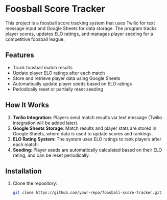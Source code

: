# Foosball Score Tracker

This project is a foosball score tracking system that uses Twilio for text message input and Google Sheets for data storage. The program tracks player scores, updates ELO ratings, and manages player seeding for a competitive foosball league.

## Features

- Track foosball match results
- Update player ELO ratings after each match
- Store and retrieve player data using Google Sheets
- Automatically update player seeds based on ELO ratings
- Periodically reset or partially reset seeding

## How It Works

1. **Twilio Integration**: Players send match results via text message (Twilio integration will be added later).
2. **Google Sheets Storage**: Match results and player stats are stored in Google Sheets, where data is used to update scores and rankings.
3. **ELO Rating System**: The system uses ELO ratings to rank players after each match.
4. **Seeding**: Player seeds are automatically calculated based on their ELO rating, and can be reset periodically.

## Installation

1. Clone the repository:
   ```bash
   git clone https://github.com/your-repo/foosball-score-tracker.git
